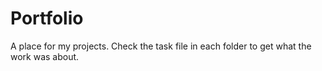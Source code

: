 # Portfolio
A place for my projects. Check the task file in each folder to get what the work was about.
